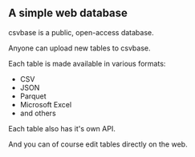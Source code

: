 <!--
title = "What is csvbase?"
description = ""
draft = false
created = 2024-06-10
updated = 2024-06-10
category = "basics"
-->

## A simple web database

csvbase is a public, open-access database.

Anyone can upload new tables to csvbase.

Each table is made available in various formats:
- CSV
- JSON
- Parquet
- Microsoft Excel
- and others

Each table also has it's own API.

And you can of course edit tables directly on the web.
